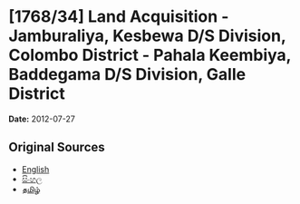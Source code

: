 # [1768/34] Land Acquisition - Jamburaliya, Kesbewa D/S Division, Colombo District - Pahala Keembiya, Baddegama D/S Division, Galle District

**Date:** 2012-07-27

## Original Sources

- [English](https://documents.gov.lk/view/extra-gazettes/2012/7/1768-34_E.pdf)
- [සිංහල](https://documents.gov.lk/view/extra-gazettes/2012/7/1768-34_S.pdf)
- [தமிழ்](https://documents.gov.lk/view/extra-gazettes/2012/7/1768-34_T.pdf)
